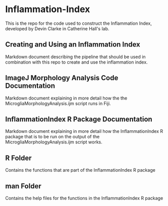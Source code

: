 # Inflammation-Index
This is the repo for the code used to construct the Inflammation Index, developed by Devin Clarke in Catherine Hall's lab.

## Creating and Using an Inflammation Index

Markdown document describing the pipeline that should be used in combination with this repo to create and use the inflammation index.

## ImageJ Morphology Analysis Code Documentation

Markdown document explaining in more detail how the the MicrogliaMorphologyAnalysis.ijm script runs in Fiji.

## InflammationIndex R Package Documentation

Markdown document explaining in more detail how the InflammationIndex R package that is to be run on the output of the MicrogliaMorphologyAnalysis.ijm script works.

## R Folder

Contains the functions that are part of the InflammationIndex R package

## man Folder

Contains the help files for the functions in the InflammationIndex R package
